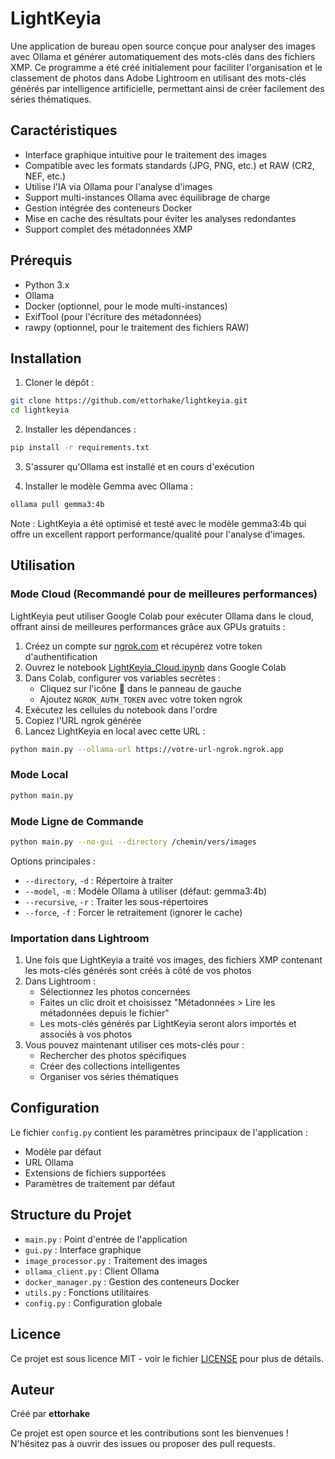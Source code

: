 # LightKeyia

Une application de bureau open source conçue pour analyser des images avec Ollama et générer automatiquement des mots-clés dans des fichiers XMP. Ce programme a été créé initialement pour faciliter l'organisation et le classement de photos dans Adobe Lightroom en utilisant des mots-clés générés par intelligence artificielle, permettant ainsi de créer facilement des séries thématiques.

## Caractéristiques

- Interface graphique intuitive pour le traitement des images
- Compatible avec les formats standards (JPG, PNG, etc.) et RAW (CR2, NEF, etc.)
- Utilise l'IA via Ollama pour l'analyse d'images
- Support multi-instances Ollama avec équilibrage de charge
- Gestion intégrée des conteneurs Docker
- Mise en cache des résultats pour éviter les analyses redondantes
- Support complet des métadonnées XMP

## Prérequis

- Python 3.x
- Ollama
- Docker (optionnel, pour le mode multi-instances)
- ExifTool (pour l'écriture des métadonnées)
- rawpy (optionnel, pour le traitement des fichiers RAW)

## Installation

1. Cloner le dépôt :
```bash
git clone https://github.com/ettorhake/lightkeyia.git
cd lightkeyia
```

2. Installer les dépendances :
```bash
pip install -r requirements.txt
```

3. S'assurer qu'Ollama est installé et en cours d'exécution

4. Installer le modèle Gemma avec Ollama :
```bash
ollama pull gemma3:4b
```
Note : LightKeyia a été optimisé et testé avec le modèle gemma3:4b qui offre un excellent rapport performance/qualité pour l'analyse d'images.

## Utilisation

### Mode Cloud (Recommandé pour de meilleures performances)

LightKeyia peut utiliser Google Colab pour exécuter Ollama dans le cloud, offrant ainsi de meilleures performances grâce aux GPUs gratuits :

1. Créez un compte sur [ngrok.com](https://ngrok.com) et récupérez votre token d'authentification
2. Ouvrez le notebook [LightKeyia_Cloud.ipynb](https://colab.research.google.com/github/ettorhake/lightkeyia/blob/main/lightkeyia_colab.ipynb) dans Google Colab
3. Dans Colab, configurer vos variables secrètes :
   - Cliquez sur l'icône 🔑 dans le panneau de gauche
   - Ajoutez `NGROK_AUTH_TOKEN` avec votre token ngrok
4. Exécutez les cellules du notebook dans l'ordre
5. Copiez l'URL ngrok générée
6. Lancez LightKeyia en local avec cette URL :
```bash
python main.py --ollama-url https://votre-url-ngrok.ngrok.app
```

### Mode Local

```bash
python main.py
```

### Mode Ligne de Commande

```bash
python main.py --no-gui --directory /chemin/vers/images
```

Options principales :
- `--directory`, `-d` : Répertoire à traiter
- `--model`, `-m` : Modèle Ollama à utiliser (défaut: gemma3:4b)
- `--recursive`, `-r` : Traiter les sous-répertoires
- `--force`, `-f` : Forcer le retraitement (ignorer le cache)

### Importation dans Lightroom

1. Une fois que LightKeyia a traité vos images, des fichiers XMP contenant les mots-clés générés sont créés à côté de vos photos
2. Dans Lightroom :
   - Sélectionnez les photos concernées
   - Faites un clic droit et choisissez "Métadonnées > Lire les métadonnées depuis le fichier"
   - Les mots-clés générés par LightKeyia seront alors importés et associés à vos photos
3. Vous pouvez maintenant utiliser ces mots-clés pour :
   - Rechercher des photos spécifiques
   - Créer des collections intelligentes
   - Organiser vos séries thématiques

## Configuration

Le fichier `config.py` contient les paramètres principaux de l'application :
- Modèle par défaut
- URL Ollama
- Extensions de fichiers supportées
- Paramètres de traitement par défaut

## Structure du Projet

- `main.py` : Point d'entrée de l'application
- `gui.py` : Interface graphique
- `image_processor.py` : Traitement des images
- `ollama_client.py` : Client Ollama
- `docker_manager.py` : Gestion des conteneurs Docker
- `utils.py` : Fonctions utilitaires
- `config.py` : Configuration globale

## Licence

Ce projet est sous licence MIT - voir le fichier [LICENSE](LICENSE) pour plus de détails.

## Auteur

Créé par **ettorhake**

Ce projet est open source et les contributions sont les bienvenues ! N'hésitez pas à ouvrir des issues ou proposer des pull requests.
